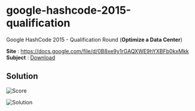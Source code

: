# google-hashcode-2015-qualification
Google HashCode 2015 - Qualification Round (**Optimize a Data Center**)  
  
**Site** : https://docs.google.com/file/d/0B8xe9y1rGAQXWE9hYXBFb0kxMkk  
**Subject** : [Download](https://github.com/julien-amar/google-hashcode-2015-qualification/blob/master/Subject/qualification_task_en_20150312_1756.pdf?raw=true)  

## Solution

![Score](https://raw.githubusercontent.com/julien-amar/google-hashcode-2015-qualification/master/Submission/Score.png)

![Solution](https://raw.githubusercontent.com/julien-amar/google-hashcode-2015-qualification/master/Submission/Datacenter.png)
